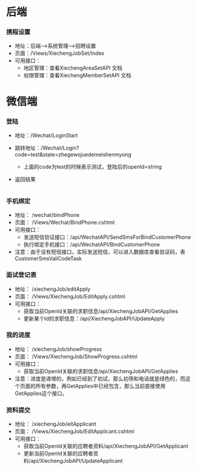 # 后端
### 携程设置
- 地址：后端-->系统管理-->招聘设置
- 页面：/Views/XiechengJobSet/Index
- 可用接口：
  - 地区管理：查看XiechengAreaSetAPI 文档
  - 权限管理：查看XiechengMemberSetAPI 文档

# 微信端

### 登陆
- 地址：/Wechat/LoginStart
- 跳转地址：/Wechat/Login?code=test&state=zhegewojuedemeishenmyong
  - 上面的code为test的时候表示测试，登陆后的openId=string

- 返回结果
```{"access_token":"eyJhbGciOiJIUzI1NiIsInR5cCI6IkpXVCJ9.eyJodHRwOi8vc2NoZW1hcy54bWxzb2FwLm9yZy93cy8yMDA1LzA1L2lkZW50aXR5L2NsYWltcy9uYW1lIjoic3RyaW5nIiwianRpIjoiZjlkYTUxMWEtMTkyYS00MDQ1LTk4OTQtMzRlZWNkMWIzNDVhIiwiaWF0IjoxNDkyMzgwMTMxLCJuYmYiOjE0OTI0MDg5MzEsImV4cCI6MTQ5MjQwOTIzMSwiaXNzIjoieGllY2hlbmciLCJhdWQiOiJhcHBsaWNhbnQifQ.NO_RfQsOhWg3EGol3ClhzXaUWexiRnYlpbP7oqeqRac","expires_in":300}
```

### 手机绑定
- 地址： /wechat/bindPhone
- 页面： /Views/Wechat/BindPhone.cshtml
- 可用接口：
  - 发送短信验证接口：/api/WechatAPI/SendSmsForBindCustomerPhone
  - 执行绑定手机接口：/api/WechatAPI/BindCustomerPhone
- 注意：由于没有短信接口，实际发送短信，可以进入数据库查看验证码，表 CustomerSmsValiCodeTask

### 面试登记表
- 地址： /xiechengJob/editApply
- 页面： /Views/XiechengJob/EditApply.cshtml
- 可用接口：
  - 获取当前OpenId关联的求职信息/api/XiechengJobAPI/GetApplies
  - 更新某个Id的求职信息：/api/XiechengJobAPI/UpdateApply

### 我的进度
- 地址： /xiechengJob/showProgress
- 页面： /Views/XiechengJob/ShowProgress.cshtml
- 可用接口：
  - 获取当前OpenId关联的求职信息/api/XiechengJobAPI/GetApplies
- 注意：进度是递增的，例如已经到了初试，那么初筛和电话就是绿色的，而这个页面的所有参数，再GetApplies中已经包含，那么当前直接使用GetApplies这个接口。

### 资料提交
- 地址： /xiechengJob/eitApplicant
- 页面： /Views/XiechengJob/EditApplicant.cshtml
- 可用接口：
  - 获取当前OpenId关联的应聘者资料/api/XiechengJobAPI/GetApplicant
  - 更新当前OpenId关联的应聘者资料/api/XiechengJobAPI/UpdateApplicant


